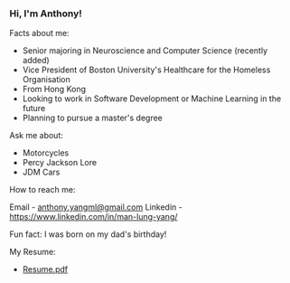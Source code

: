 ### Hi, I'm Anthony!

Facts about me:

- Senior majoring in Neuroscience and Computer Science (recently added)
- Vice President of Boston University's Healthcare for the Homeless Organisation
- From Hong Kong 
- Looking to work in Software Development or Machine Learning in the future
- Planning to pursue a master's degree


Ask me about:

- Motorcycles
- Percy Jackson Lore
- JDM Cars 

How to reach me:

Email - anthony.yangml@gmail.com
Linkedin - https://www.linkedin.com/in/man-lung-yang/

Fun fact: I was born on my dad's birthday!

My Resume:

- [Resume.pdf](https://github.com/yangml103/yangml103/files/8082070/Resume.pdf)
